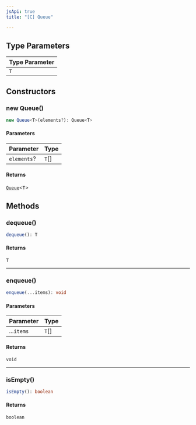 ```yaml
---
jsApi: true
title: "[C] Queue"

---
```

## Type Parameters

| Type Parameter |
| ------ |
| `T` |

## Constructors

### new Queue()

```ts
new Queue<T>(elements?): Queue<T>
```

#### Parameters

| Parameter | Type |
| ------ | ------ |
| `elements`? | `T`[] |

#### Returns

[`Queue`](Queue.md)<`T`\>

## Methods

### dequeue()

```ts
dequeue(): T
```

#### Returns

`T`

***

### enqueue()

```ts
enqueue(...items): void
```

#### Parameters

| Parameter | Type |
| ------ | ------ |
| ...`items` | `T`[] |

#### Returns

`void`

***

### isEmpty()

```ts
isEmpty(): boolean
```

#### Returns

`boolean`
